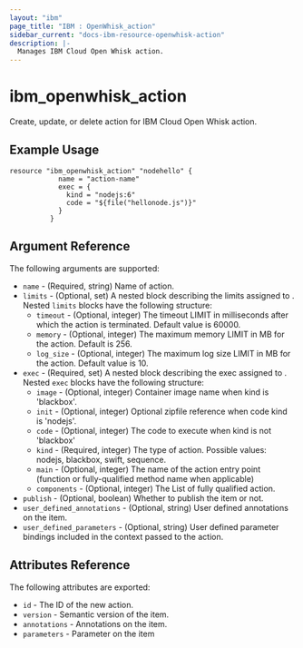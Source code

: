 ```yaml
---
layout: "ibm"
page_title: "IBM : OpenWhisk_action"
sidebar_current: "docs-ibm-resource-openwhisk-action"
description: |-
  Manages IBM Cloud Open Whisk action.
---
```


# ibm\_openwhisk_action

Create, update, or delete action for IBM Cloud Open Whisk action.

## Example Usage

```hcl
resource "ibm_openwhisk_action" "nodehello" {
			name = "action-name"		  
			exec = {
			  kind = "nodejs:6"
			  code = "${file("hellonode.js")}"
			}
		  }
```

## Argument Reference

The following arguments are supported:

* `name` - (Required, string) Name of action.
* `limits` - (Optional, set) A nested block describing the limits assigned to . Nested `limits` blocks have the following structure:
    * `timeout` - (Optional, integer) The timeout LIMIT in milliseconds after which the action is terminated. Default value is 60000.
    * `memory` - (Optional, integer) The maximum memory LIMIT in MB for the action. Default is 256.
    * `log_size` - (Optional, integer) The maximum log size LIMIT in MB for the action. Default value is 10.
* `exec` - (Required, set) A nested block describing the exec assigned to . Nested `exec` blocks have the following structure:
    * `image` - (Optional, integer) Container image name when kind is 'blackbox'.
    * `init` - (Optional, integer) Optional zipfile reference when code kind is 'nodejs'.
    * `code` - (Optional, integer) The code to execute when kind is not 'blackbox'
    * `kind` - (Required, integer) The type of action. Possible values: nodejs, blackbox, swift, sequence.
    * `main` - (Optional, integer) The name of the action entry point (function or fully-qualified method name when applicable)
    * `components` - (Optional, integer) The List of fully qualified action.
* `publish` - (Optional, boolean) Whether to publish the item or not.
* `user_defined_annotations` - (Optional, string) User defined annotations on the item.
* `user_defined_parameters` - (Optional, string) User defined parameter bindings included in the context passed to the action.

## Attributes Reference

The following attributes are exported:

* `id` - The ID of the new action.
* `version` - Semantic version of the item.
* `annotations` -  Annotations on the item.
* `parameters` - Parameter on the item
